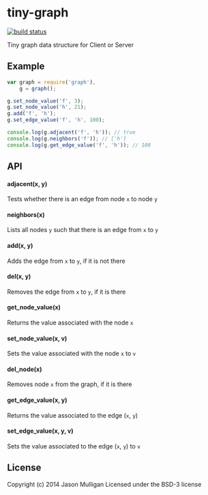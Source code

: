 # tiny-graph

[![build status](https://secure.travis-ci.org/avoidwork/tiny-graph.svg)](http://travis-ci.org/avoidwork/tiny-graph)

Tiny graph data structure for Client or Server

## Example
```javascript
var graph = require('graph'),
    g = graph();

g.set_node_value('f', 3);
g.set_node_value('h', 21);
g.add('f', 'h');
g.set_edge_value('f', 'h', 100);

console.log(g.adjacent('f', 'h')); // true
console.log(g.neighbors('f')); // ['h']
console.log(g.get_edge_value('f', 'h')); // 100
```

## API
#### adjacent(x, y)
Tests whether there is an edge from node `x` to node `y`

#### neighbors(x)
Lists all nodes `y` such that there is an edge from `x` to `y`

#### add(x, y)
Adds the edge from `x` to `y`, if it is not there

#### del(x, y)
Removes the edge from `x` to `y`, if it is there

#### get_node_value(x)
Returns the value associated with the node `x`

#### set_node_value(x, v)
Sets the value associated with the node `x` to `v`

#### del_node(x)
Removes node `x` from the graph, if it is there

#### get_edge_value(x, y)
Returns the value associated to the edge (`x`, `y`)

#### set_edge_value(x, y, v)
Sets the value associated to the edge (`x`, `y`) to `v`

## License
Copyright (c) 2014 Jason Mulligan
Licensed under the BSD-3 license
